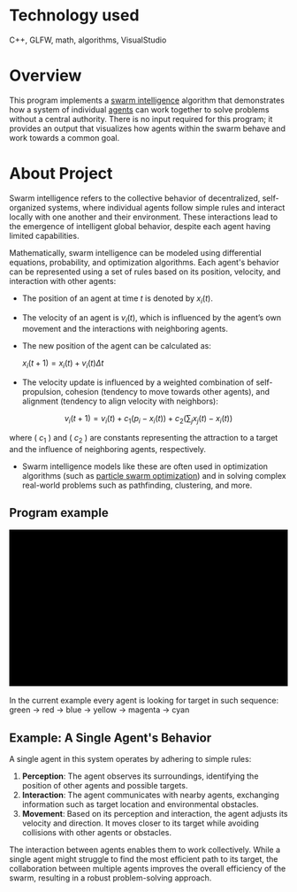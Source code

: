 # Technology used
C++, GLFW, math, algorithms, VisualStudio

# Overview
This program implements a [swarm intelligence](https://en.wikipedia.org/wiki/Swarm_intelligence) algorithm that demonstrates how a system of individual [agents](https://en.wikipedia.org/wiki/Agent-based_model) can work together to solve problems without a central authority. There is no input required for this program; it provides an output that visualizes how agents within the swarm behave and work towards a common goal.

# About Project
Swarm intelligence refers to the collective behavior of decentralized, self-organized systems, where individual agents follow simple rules and interact locally with one another and their environment. These interactions lead to the emergence of intelligent global behavior, despite each agent having limited capabilities.

Mathematically, swarm intelligence can be modeled using differential equations, probability, and optimization algorithms. Each agent's behavior can be represented using a set of rules based on its position, velocity, and interaction with other agents:

- The position of an agent at time $t$ is denoted by ${x}_i(t)$.
- The velocity of an agent is ${v}_i(t)$, which is influenced by the agent’s own movement and the interactions with neighboring agents.
- The new position of the agent can be calculated as:

  ${x}_i(t+1) = {x}_i(t) + {v}_i(t) \Delta t$
  
- The velocity update is influenced by a weighted combination of self-propulsion, cohesion (tendency to move towards other agents), and alignment (tendency to align velocity with neighbors):

$${v}_i(t+1) = v_i(t) + c_1 {\left( p_i - x_i(t) \right) }+ c_2 \left( \sum_j x_j(t) - x_i(t) \right)$$

  where \( $c_1$ \) and \( $c_2$ \) are constants representing the attraction to a target and the influence of neighboring agents, respectively.

- Swarm intelligence models like these are often used in optimization algorithms (such as [particle swarm optimization](https://en.wikipedia.org/wiki/Particle_swarm_optimization)) and in solving complex real-world problems such as pathfinding, clustering, and more.

## Program example

![gif that shows how program works](animation/anim.gif)

In the current example every agent is looking for target in such sequence:
green -> red -> blue -> yellow -> magenta -> cyan

## Example: A Single Agent's Behavior
A single agent in this system operates by adhering to simple rules:

1. **Perception**: The agent observes its surroundings, identifying the position of other agents and possible targets.
2. **Interaction**: The agent communicates with nearby agents, exchanging information such as target location and environmental obstacles.
3. **Movement**: Based on its perception and interaction, the agent adjusts its velocity and direction. It moves closer to its target while avoiding collisions with other agents or obstacles.

The interaction between agents enables them to work collectively. While a single agent might struggle to find the most efficient path to its target, the collaboration between multiple agents improves the overall efficiency of the swarm, resulting in a robust problem-solving approach.
